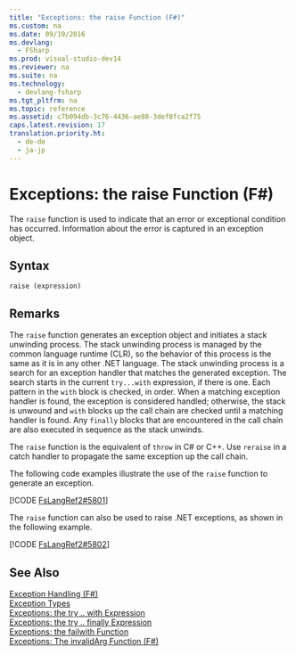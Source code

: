 ```yaml
---
title: "Exceptions: the raise Function (F#)"
ms.custom: na
ms.date: 09/19/2016
ms.devlang: 
  - FSharp
ms.prod: visual-studio-dev14
ms.reviewer: na
ms.suite: na
ms.technology: 
  - devlang-fsharp
ms.tgt_pltfrm: na
ms.topic: reference
ms.assetid: c7b094db-3c76-4436-ae88-3def8fca2f75
caps.latest.revision: 17
translation.priority.ht: 
  - de-de
  - ja-jp
---
```

# Exceptions: the raise Function (F#)
The `raise` function is used to indicate that an error or exceptional condition has occurred. Information about the error is captured in an exception object.  
  
## Syntax  
  
```  
raise (expression)  
```  
  
## Remarks  
 The `raise` function generates an exception object and initiates a stack unwinding process. The stack unwinding process is managed by the common language runtime (CLR), so the behavior of this process is the same as it is in any other .NET language. The stack unwinding process is a search for an exception handler that matches the generated exception. The search starts in the current `try...with` expression, if there is one. Each pattern in the `with` block is checked, in order. When a matching exception handler is found, the exception is considered handled; otherwise, the stack is unwound and `with` blocks up the call chain are checked until a matching handler is found. Any `finally` blocks that are encountered in the call chain are also executed in sequence as the stack unwinds.  
  
 The `raise` function is the equivalent of `throw` in C# or C++. Use `reraise` in a catch handler to propagate the same exception up the call chain.  
  
 The following code examples illustrate the use of the `raise` function to generate an exception.  
  
 [!CODE [FsLangRef2#5801](../CodeSnippet/VS_Snippets_Fsharp/fslangref2#5801)]  
  
 The `raise` function can also be used to raise .NET exceptions, as shown in the following example.  
  
 [!CODE [FsLangRef2#5802](../CodeSnippet/VS_Snippets_Fsharp/fslangref2#5802)]  
  
## See Also  
 [Exception Handling (F#)](../vs140/Exception-Handling--F#-.md)   
 [Exception Types](../Topic/Exception%20Types%20\(F%23\).md)   
 [Exceptions: the try .. with Expression](../vs140/Exceptions--The-try...with-Expression--F#-.md)   
 [Exceptions: the try .. finally Expression](../vs140/Exceptions--The-try...finally-Expression--F#-.md)   
 [Exceptions: the failwith Function](../vs140/Exceptions--The-failwith-Function--F#-.md)   
 [Exceptions: The invalidArg Function (F#)](../vs140/Exceptions--The-invalidArg-Function--F#-.md)
